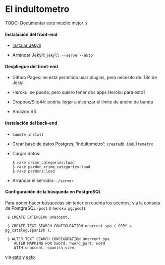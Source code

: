El indultometro 
============

TODO: Documentar esto mucho mejor :/

#### Instalación del front-end

 * [Instalar Jekyll][1]
        
 * Arrancar Jekyll: `jekyll --serve --auto`

[1]: http://jekyllbootstrap.com/usage/jekyll-quick-start.html

#### Despliegue del front-end

 * Github Pages: no está permitido usar plugins, pero necesito de i18n de Jekyll
 
 * Heroku: se puede, pero quiero tener dos apps Heroku para esto?
 
 * Dropbox/Site44: podría llegar a alcanzar el límite de ancho de banda
 
 * Amazon S3

#### Instalación del back-end

 * `bundle install`
 
 * Crear base de datos Postgres, 'indultometro': `createdb indultometro`
 
 * Cargar datos: 

       $ rake crime_categories:load
       $ rake pardon_crime_categories:load
       $ rake pardons:load
 
 * Arrancar el servidor: `./server`
 
#### Configuración de la búsqueda en PostgreSQL

Para poder hacer búsquedas sin tener en cuenta los acentos, vía la consola de PostgreSQL (`psql` o `heroku pg:psql`):

     $ CREATE EXTENSION unaccent;
     
     $ CREATE TEXT SEARCH CONFIGURATION unaccent_spa ( COPY = pg_catalog.spanish );

     $ ALTER TEXT SEARCH CONFIGURATION unaccent_spa
        ALTER MAPPING FOR hword, hword_part, word
        WITH unaccent, spanish_stem;

via [esto](https://devcenter.heroku.com/articles/heroku-postgres-extensions-postgis-full-text-search#full-text-search-dictionaries) y [esto](http://domas.monkus.lt/full-text-search-postgresql)
